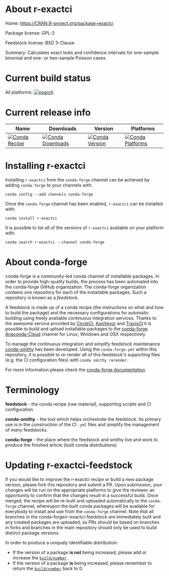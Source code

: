 About r-exactci
===============

Home: https://CRAN.R-project.org/package=exactci

Package license: GPL-3

Feedstock license: BSD 3-Clause

Summary: Calculates exact tests and confidence intervals for one-sample binomial and one- or two-sample Poisson cases. 



Current build status
====================

All platforms:
[![noarch](https://img.shields.io/circleci/project/github/conda-forge/r-exactci-feedstock/master.svg?label=noarch)](https://circleci.com/gh/conda-forge/r-exactci-feedstock)

Current release info
====================

| Name | Downloads | Version | Platforms |
| --- | --- | --- | --- |
| [![Conda Recipe](https://img.shields.io/badge/recipe-r--exactci-green.svg)](https://anaconda.org/conda-forge/r-exactci) | [![Conda Downloads](https://img.shields.io/conda/dn/conda-forge/r-exactci.svg)](https://anaconda.org/conda-forge/r-exactci) | [![Conda Version](https://img.shields.io/conda/vn/conda-forge/r-exactci.svg)](https://anaconda.org/conda-forge/r-exactci) | [![Conda Platforms](https://img.shields.io/conda/pn/conda-forge/r-exactci.svg)](https://anaconda.org/conda-forge/r-exactci) |

Installing r-exactci
====================

Installing `r-exactci` from the `conda-forge` channel can be achieved by adding `conda-forge` to your channels with:

```
conda config --add channels conda-forge
```

Once the `conda-forge` channel has been enabled, `r-exactci` can be installed with:

```
conda install r-exactci
```

It is possible to list all of the versions of `r-exactci` available on your platform with:

```
conda search r-exactci --channel conda-forge
```


About conda-forge
=================

conda-forge is a community-led conda channel of installable packages.
In order to provide high-quality builds, the process has been automated into the
conda-forge GitHub organization. The conda-forge organization contains one repository
for each of the installable packages. Such a repository is known as a *feedstock*.

A feedstock is made up of a conda recipe (the instructions on what and how to build
the package) and the necessary configurations for automatic building using freely
available continuous integration services. Thanks to the awesome service provided by
[CircleCI](https://circleci.com/), [AppVeyor](https://www.appveyor.com/)
and [TravisCI](https://travis-ci.org/) it is possible to build and upload installable
packages to the [conda-forge](https://anaconda.org/conda-forge)
[Anaconda-Cloud](https://anaconda.org/) channel for Linux, Windows and OSX respectively.

To manage the continuous integration and simplify feedstock maintenance
[conda-smithy](https://github.com/conda-forge/conda-smithy) has been developed.
Using the ``conda-forge.yml`` within this repository, it is possible to re-render all of
this feedstock's supporting files (e.g. the CI configuration files) with ``conda smithy rerender``.

For more information please check the [conda-forge documentation](https://conda-forge.org/docs/).

Terminology
===========

**feedstock** - the conda recipe (raw material), supporting scripts and CI configuration.

**conda-smithy** - the tool which helps orchestrate the feedstock.
                   Its primary use is in the construction of the CI ``.yml`` files
                   and simplify the management of *many* feedstocks.

**conda-forge** - the place where the feedstock and smithy live and work to
                  produce the finished article (built conda distributions)


Updating r-exactci-feedstock
============================

If you would like to improve the r-exactci recipe or build a new
package version, please fork this repository and submit a PR. Upon submission,
your changes will be run on the appropriate platforms to give the reviewer an
opportunity to confirm that the changes result in a successful build. Once
merged, the recipe will be re-built and uploaded automatically to the
`conda-forge` channel, whereupon the built conda packages will be available for
everybody to install and use from the `conda-forge` channel.
Note that all branches in the conda-forge/r-exactci-feedstock are
immediately built and any created packages are uploaded, so PRs should be based
on branches in forks and branches in the main repository should only be used to
build distinct package versions.

In order to produce a uniquely identifiable distribution:
 * If the version of a package **is not** being increased, please add or increase
   the [``build/number``](https://conda.io/docs/user-guide/tasks/build-packages/define-metadata.html#build-number-and-string).
 * If the version of a package **is** being increased, please remember to return
   the [``build/number``](https://conda.io/docs/user-guide/tasks/build-packages/define-metadata.html#build-number-and-string)
   back to 0.
